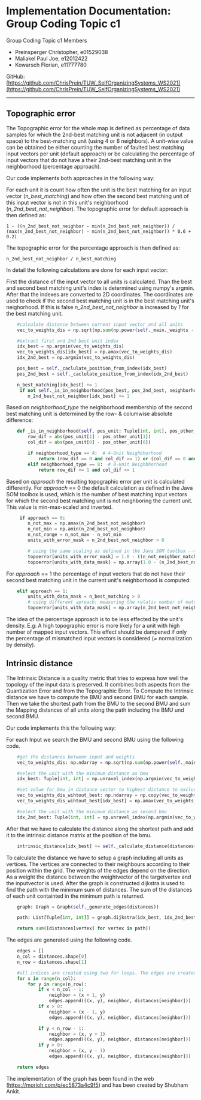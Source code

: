 # Implementation Documentation: Group Coding Topic c1
Group Coding Topic c1
Members
- Preinsperger Christopher, e01529038
- Maliakel Paul Joe, e12012422
- Kowarsch Florian, e11777780

GitHub: [https://github.com/ChrisPrein/TUW_SelfOrganizingSystems_WS2021](https://github.com/ChrisPrein/TUW_SelfOrganizingSystems_WS2021)

---

## Topographic error

The Topographic error for the whole map is defined as percentage of data samples for which the 2nd-best matching unit is not adjacent (in output space) to the best-matching unit (using 4 or 8 neighbors).
A unit-wise value can be obtained be either counting the number of faulted best matching input vectors per unit (default approach) or be calculating the percentage of input vectors that do not have a their 2nd-best matching unit in the neighborhood (percentage approach).

Our code implements both approaches in the following way:

For each unit it is count how often the unit is the best matching for an input vector (*n_best_matching*) and how often the second best matching unit of this input vector is not in this unit's neighborhood (*n_2nd_best_not_neighbor*). 
The topographic error for default approach is then defined as: 
````
1 - ((n_2nd_best_not_neighbor - min(n_2nd_best_not_neighbor)) / (max(n_2nd_best_not_neighbor) - min(n_2nd_best_not_neighbor)) * 0.6 + 0.2)
````

The topographic error for the percentage approach is then defined as:
````
n_2nd_best_not_neighbor / n_best_matching
````

In detail the following calculations are done for each input vector:

First the distance of the input vector to all units is calculated.
Than the best and second best matching unit's index is determined using numpy's argmin.
After that the indexes are converted to 2D coordinates.
The coordinates are used to check if the second best matching unit is in the best matching unit's neighorhood.
If this is false *n_2nd_best_not_neighbor* is increased by *1* for the best matching unit.

```python
    #calculate distance between current input vector and all units
    vec_to_weights_dis = np.sqrt(np.sum(np.power(self._main._weights - vector, 2), axis=1))

    #extract first and 2nd best unit index
    idx_best = np.argmin(vec_to_weights_dis)
    vec_to_weights_dis[idx_best] = np.amax(vec_to_weights_dis)
    idx_2nd_best = np.argmin(vec_to_weights_dis)

    pos_best = self._caclulate_position_from_index(idx_best)
    pos_2nd_best = self._caclulate_position_from_index(idx_2nd_best)

    n_best_matching[idx_best] += 1
     if not self._is_in_neighborhood(pos_best, pos_2nd_best, neighborhood_type):
        n_2nd_best_not_neighbor[idx_best] += 1
```

Based on *neighborhood_type* the neighborhood membership of the second best matching unit is determined by the row- & columwise absolute difference:

```python
    def _is_in_neighborhood(self, pos_unit: Tuple[int, int], pos_other_unit: Tuple[int, int], neighborhood_type: int) -> bool:
        row_dif = abs(pos_unit[1] - pos_other_unit[1])
        col_dif = abs(pos_unit[0] - pos_other_unit[0])

        if neighborhood_type == 4:  # 4-Unit Neighbhorhood
            return (row_dif == 0 and col_dif == 1) or (col_dif == 0 and row_dif == 1)
        elif neighborhood_type == 8:  # 8-Unit Neighbhorhood
            return row_dif <= 1 and col_dif <= 1
```

Based on *approach* the resulting topographic error per unit is calculated differently.
For *approach* == 0 the default calculation as defined in the Java SOM toolbox is used, which is the number of best matching input vectors for which the second best matching unit is not neighboring the current unit. This value is min-max-scaled and inverted.
```python
     if approach == 0:
        n_not_max = np.amax(n_2nd_best_not_neighbor)
        n_not_min = np.amin(n_2nd_best_not_neighbor)
        n_not_range = n_not_max - n_not_min
        units_with_error_mask = n_2nd_best_not_neighbor > 0

        # using the same scaling as defined in the Java SOM toolbox --> min-max scaled
        topoerror[units_with_error_mask] = 1.0 - ((n_not_neighbor_matching[units_with_error_mask] - n_not_min) / n_not_range * 0.6 + 0.2)
        topoerror[units_with_data_mask] = np.array(1.0 - (n_2nd_best_not_neighbor / n_best_matching))[units_with_data_mask]
```

For *approach* == 1 the percentage of input vectors that do not have their second best matching unit in the current unit's neighborhood is computed:

```python
    elif approach == 1:
        units_with_data_mask = n_best_matching > 0
        # using different aproach: measuring the relativ number of matching vectors that do not have 2nd best unit as neighboor
        topoerror[units_with_data_mask] = np.array(n_2nd_best_not_neighbor / n_best_matching)[units_with_data_mask]
```

The idea of the percentage approach is to be less effected by the unit's density. E.g: A high topographic error is more likely for a unit with high number of mapped input vectors. This effect should be dampened if only the percentage of mismatched input vectors is considered (= normalization by density).

## Intrinsic distance

The Intrinsic Distance is a quality metric that tries to express how well the topology of the input data is preserved. 
It combines both aspects from the Quantization Error and from the Topographic Error.
To Compute the Intrinsic distance we have to compute the BMU and second BMU for each sample.
Then we take the shortest path from the BMU to the second BMU and sum the Mapping distances of all units along the path including the BMU und second BMU. 

Our code implements this the following way:

For each Input we search the BMU and second BMU using the following code.

```python
    #get the distances between input and weights
    vec_to_weights_dis: np.ndarray = np.sqrt(np.sum(np.power(self._main._weights - vector, 2), axis=1)).reshape(self._main._m,self._main._n)

    #select the unit with the minimum distance as bmu
    idx_best: Tuple[int, int] = np.unravel_index(np.argmin(vec_to_weights_dis, axis=None), vec_to_weights_dis.shape)

    #set value for bmu in distance vector to highest distance to exclude it
    vec_to_weights_dis_wihtout_best: np.ndarray = np.copy(vec_to_weights_dis)
    vec_to_weights_dis_wihtout_best[idx_best] = np.amax(vec_to_weights_dis)

    #select the unit with the minimum distance as second bmu
    idx_2nd_best: Tuple[int, int] = np.unravel_index(np.argmin(vec_to_weights_dis_wihtout_best, axis=None), vec_to_weights_dis_wihtout_best.shape)
```

After that we have to calculate the distance along the shortest path and add it to the intrinsic distance matrix at the position of the bmu.

```python
    intrinsic_distance[idx_best] += self._calculate_distance(distances=vec_to_weights_dis, idx_best=idx_best, idx_2nd_best=idx_2nd_best)
```

To calculate the distance we have to setup a graph including all units as vertices. The vertices are connected to their neighbours according to their position within the grid. The weights of the edges depend on the direction. As a weight the distance between the weightvector of the targetvertex and the inputvector is used.
After the graph is constructed dijkstra is used to find the path with the minimum sum of distances.
The sum of the distances of each unit containted in the minimum path is returned.

```python
    graph: Graph = Graph(self._generate_edges(distances))

    path: List[Tuple[int, int]] = graph.dijkstra(idx_best, idx_2nd_best)

    return sum([distances[vertex] for vertex in path])
```

The edges are generated using the following code.

```python
    edges = []
    n_col = distances.shape[0]
    n_row = distances.shape[1]

    #all indices are created using two for loops. The edges are created using all possible neighbors in a neighborhood of size 4.
    for x in range(n_col):
        for y in range(n_row):
            if x < n_col - 1:
                neighbor = (x + 1, y)
                edges.append(((x, y), neighbor, distances[neighbor]))
            if x > 0:
                neighbor = (x - 1, y)
                edges.append(((x, y), neighbor, distances[neighbor]))

            if y < n_row - 1:
                neighbor = (x, y + 1)
                edges.append(((x, y), neighbor, distances[neighbor]))
            if y > 0:
                neighbor = (x, y - 1)
                edges.append(((x, y), neighbor, distances[neighbor]))

    return edges
```

The implementation of the graph has been found in the web (https://morioh.com/p/ec5873a4c9f5) and has been created by Shubham Ankit.
